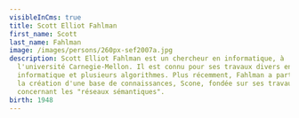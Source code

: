 ```yaml
---
visibleInCms: true
title: Scott Elliot Fahlman
first_name: Scott
last_name: Fahlman
image: /images/persons/260px-sef2007a.jpg
description: Scott Elliot Fahlman est un chercheur en informatique, à
  l'université Carnegie-Mellon. Il est connu pour ses travaux divers en
  informatique et plusieurs algorithmes. Plus récemment, Fahlman a participé à
  la création d'une base de connaissances, Scone, fondée sur ses travaux
  concernant les "réseaux sémantiques".
birth: 1948
---
```

